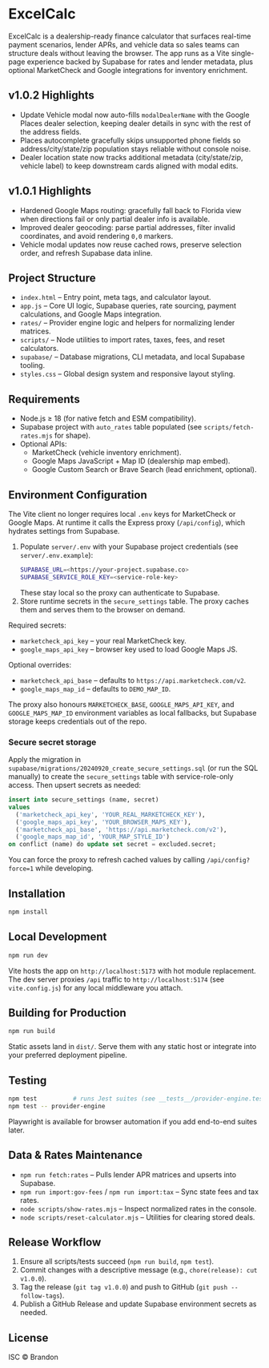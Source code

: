 # ExcelCalc

ExcelCalc is a dealership-ready finance calculator that surfaces real-time payment scenarios, lender APRs, and vehicle data so sales teams can structure deals without leaving the browser. The app runs as a Vite single-page experience backed by Supabase for rates and lender metadata, plus optional MarketCheck and Google integrations for inventory enrichment.

## v1.0.2 Highlights
- Update Vehicle modal now auto-fills `modalDealerName` with the Google Places dealer selection, keeping dealer details in sync with the rest of the address fields.
- Places autocomplete gracefully skips unsupported phone fields so address/city/state/zip population stays reliable without console noise.
- Dealer location state now tracks additional metadata (city/state/zip, vehicle label) to keep downstream cards aligned with modal edits.

## v1.0.1 Highlights
- Hardened Google Maps routing: gracefully fall back to Florida view when directions fail or only partial dealer info is available.
- Improved dealer geocoding: parse partial addresses, filter invalid coordinates, and avoid rendering `0,0` markers.
- Vehicle modal updates now reuse cached rows, preserve selection order, and refresh Supabase data inline.

## Project Structure
- `index.html` – Entry point, meta tags, and calculator layout.
- `app.js` – Core UI logic, Supabase queries, rate sourcing, payment calculations, and Google Maps integration.
- `rates/` – Provider engine logic and helpers for normalizing lender matrices.
- `scripts/` – Node utilities to import rates, taxes, fees, and reset calculators.
- `supabase/` – Database migrations, CLI metadata, and local Supabase tooling.
- `styles.css` – Global design system and responsive layout styling.

## Requirements
- Node.js ≥ 18 (for native fetch and ESM compatibility).
- Supabase project with `auto_rates` table populated (see `scripts/fetch-rates.mjs` for shape).
- Optional APIs:
  - MarketCheck (vehicle inventory enrichment).
  - Google Maps JavaScript + Map ID (dealership map embed).
  - Google Custom Search or Brave Search (lead enrichment, optional).

## Environment Configuration
The Vite client no longer requires local `.env` keys for MarketCheck or Google Maps. At runtime it calls the Express proxy (`/api/config`), which hydrates settings from Supabase.

1. Populate `server/.env` with your Supabase project credentials (see `server/.env.example`):
   ```bash
   SUPABASE_URL=<https://your-project.supabase.co>
   SUPABASE_SERVICE_ROLE_KEY=<service-role-key>
   ```
   These stay local so the proxy can authenticate to Supabase.
2. Store runtime secrets in the `secure_settings` table. The proxy caches them and serves them to the browser on demand.

Required secrets:

- `marketcheck_api_key` – your real MarketCheck key.
- `google_maps_api_key` – browser key used to load Google Maps JS.

Optional overrides:

- `marketcheck_api_base` – defaults to `https://api.marketcheck.com/v2`.
- `google_maps_map_id` – defaults to `DEMO_MAP_ID`.

The proxy also honours `MARKETCHECK_BASE`, `GOOGLE_MAPS_API_KEY`, and `GOOGLE_MAPS_MAP_ID` environment variables as local fallbacks, but Supabase storage keeps credentials out of the repo.

### Secure secret storage
Apply the migration in `supabase/migrations/20240920_create_secure_settings.sql` (or run the SQL manually) to create the `secure_settings` table with service-role-only access. Then upsert secrets as needed:

```sql
insert into secure_settings (name, secret)
values
  ('marketcheck_api_key', 'YOUR_REAL_MARKETCHECK_KEY'),
  ('google_maps_api_key', 'YOUR_BROWSER_MAPS_KEY'),
  ('marketcheck_api_base', 'https://api.marketcheck.com/v2'),
  ('google_maps_map_id', 'YOUR_MAP_STYLE_ID')
on conflict (name) do update set secret = excluded.secret;
```

You can force the proxy to refresh cached values by calling `/api/config?force=1` while developing.

## Installation
```bash
npm install
```

## Local Development
```bash
npm run dev
```

Vite hosts the app on `http://localhost:5173` with hot module replacement. The dev server proxies `/api` traffic to `http://localhost:5174` (see `vite.config.js`) for any local middleware you attach.

## Building for Production
```bash
npm run build
```

Static assets land in `dist/`. Serve them with any static host or integrate into your preferred deployment pipeline.

## Testing
```bash
npm test          # runs Jest suites (see __tests__/provider-engine.test.mjs)
npm test -- provider-engine
```

Playwright is available for browser automation if you add end-to-end suites later.

## Data & Rates Maintenance
- `npm run fetch:rates` – Pulls lender APR matrices and upserts into Supabase.
- `npm run import:gov-fees` / `npm run import:tax` – Sync state fees and tax rates.
- `node scripts/show-rates.mjs` – Inspect normalized rates in the console.
- `node scripts/reset-calculator.mjs` – Utilities for clearing stored deals.

## Release Workflow
1. Ensure all scripts/tests succeed (`npm run build`, `npm test`).
2. Commit changes with a descriptive message (e.g., `chore(release): cut v1.0.0`).
3. Tag the release (`git tag v1.0.0`) and push to GitHub (`git push --follow-tags`).
4. Publish a GitHub Release and update Supabase environment secrets as needed.

## License
ISC © Brandon

